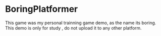 # BoringPlatformer
This game was my personal trainning game demo, as the name its boring.
This demo is only for study , do not upload it to any other platform.
